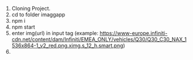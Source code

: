 1. Cloning Project.
2. cd to folder imaggapp
3. npm i
4. npm start
5. enter img(url) in input tag (example: https://www-europe.infiniti-cdn.net/content/dam/Infiniti/EMEA_ONLY/vehicles/Q30/Q30_C30_NAX_1536x864-1_v2_red.png.ximg.s_12_h.smart.png)
6. 


